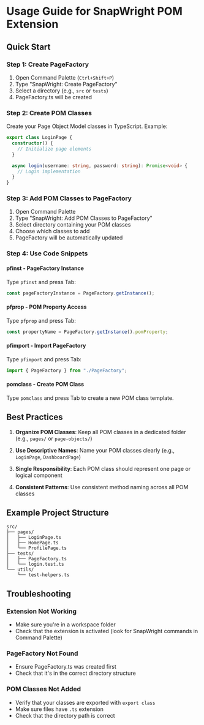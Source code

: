 # Usage Guide for SnapWright POM Extension

## Quick Start

### Step 1: Create PageFactory

1. Open Command Palette (`Ctrl+Shift+P`)
2. Type "SnapWright: Create PageFactory"
3. Select a directory (e.g., `src` or `tests`)
4. PageFactory.ts will be created

### Step 2: Create POM Classes

Create your Page Object Model classes in TypeScript. Example:

```typescript
export class LoginPage {
  constructor() {
    // Initialize page elements
  }

  async login(username: string, password: string): Promise<void> {
    // Login implementation
  }
}
```

### Step 3: Add POM Classes to PageFactory

1. Open Command Palette
2. Type "SnapWright: Add POM Classes to PageFactory"
3. Select directory containing your POM classes
4. Choose which classes to add
5. PageFactory will be automatically updated

### Step 4: Use Code Snippets

#### pfinst - PageFactory Instance

Type `pfinst` and press Tab:

```typescript
const pageFactoryInstance = PageFactory.getInstance();
```

#### pfprop - POM Property Access

Type `pfprop` and press Tab:

```typescript
const propertyName = PageFactory.getInstance().pomProperty;
```

#### pfimport - Import PageFactory

Type `pfimport` and press Tab:

```typescript
import { PageFactory } from "./PageFactory";
```

#### pomclass - Create POM Class

Type `pomclass` and press Tab to create a new POM class template.

## Best Practices

1. **Organize POM Classes**: Keep all POM classes in a dedicated folder (e.g., `pages/` or `page-objects/`)

2. **Use Descriptive Names**: Name your POM classes clearly (e.g., `LoginPage`, `DashboardPage`)

3. **Single Responsibility**: Each POM class should represent one page or logical component

4. **Consistent Patterns**: Use consistent method naming across all POM classes

## Example Project Structure

```
src/
├── pages/
│   ├── LoginPage.ts
│   ├── HomePage.ts
│   └── ProfilePage.ts
├── tests/
│   ├── PageFactory.ts
│   └── login.test.ts
└── utils/
    └── test-helpers.ts
```

## Troubleshooting

### Extension Not Working

- Make sure you're in a workspace folder
- Check that the extension is activated (look for SnapWright commands in Command Palette)

### PageFactory Not Found

- Ensure PageFactory.ts was created first
- Check that it's in the correct directory structure

### POM Classes Not Added

- Verify that your classes are exported with `export class`
- Make sure files have `.ts` extension
- Check that the directory path is correct

